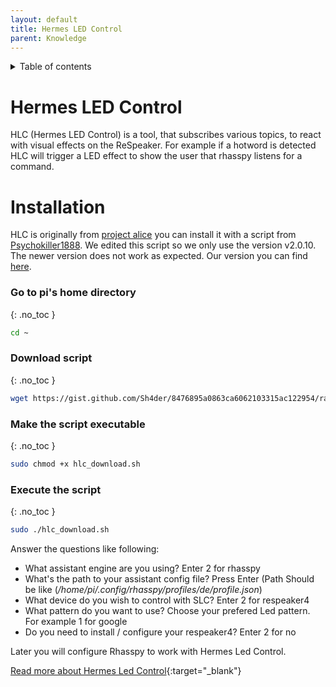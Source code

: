 ```yaml
---
layout: default
title: Hermes LED Control
parent: Knowledge
---
```


<details close markdown="block">
  <summary>
    Table of contents
  </summary>
  {: .text-delta }
1. TOC
{:toc}
</details>

# Hermes LED Control

HLC (Hermes LED Control) is a tool, that subscribes various topics, to react with visual 
effects on the ReSpeaker. For example if a hotword is detected  HLC will trigger a LED 
effect to show the user that rhasspy listens for a command.

# Installation
HLC is originally from [project alice](https://github.com/project-alice-assistant/HermesLedControl) you can install it with a script from [Psychokiller1888](https://gist.github.com/Psychokiller1888/a9826f92c5a3c5d03f34d182fda1ce4c). We edited this script so we only use the version v2.0.10. The newer version does not work as expected.
Our version you can find [here](https://gist.github.com/Sh4der/8476895a0863ca6062103315ac122954).

### Go to pi's home directory
{: .no_toc }
```bash
cd ~
```

### Download script
{: .no_toc }
```bash
wget https://gist.github.com/Sh4der/8476895a0863ca6062103315ac122954/raw/f5c83b34eaafbd0b315d17282c1fc52b672e008a/hlc_download.sh
```

### Make the script executable
{: .no_toc }
```bash
sudo chmod +x hlc_download.sh
```

###  Execute the script
{: .no_toc }
```bash
sudo ./hlc_download.sh
```

Answer the questions like following:
* What assistant engine are you using? Enter 2 for rhasspy
* What's the path to your assistant config file? Press Enter 
(Path Should be like (_/home/pi/.config/rhasspy/profiles/de/profile.json_)
* What device do you wish to control with SLC? Enter 2 for respeaker4
* What pattern do you want to use? Choose your prefered Led pattern. For example 1 for google
* Do you need to install / configure your respeaker4? Enter 2 for no 

Later you will configure Rhasspy to work with Hermes Led Control.

[Read more about Hermes Led Control](https://github.com/project-alice-assistant/HermesLedControl/wiki){:target="_blank"}